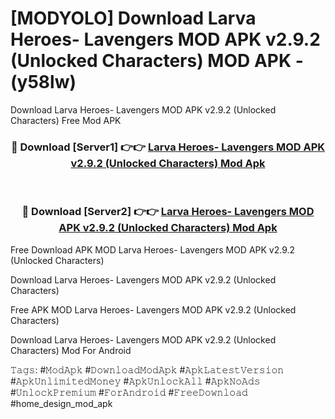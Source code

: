 # [MODYOLO] Download Larva Heroes- Lavengers MOD APK v2.9.2 (Unlocked Characters) MOD APK - (y58lw)
Download Larva Heroes- Lavengers MOD APK v2.9.2 (Unlocked Characters) Free Mod APK

<div align="center">
<h3>🔴 Download [Server1] 👉👉 <a href="https://apk-comot.site?title=Larva_Heroes-_Lavengers_MOD_APK_v2.9.2_(Unlocked_Characters)">Larva Heroes- Lavengers MOD APK v2.9.2 (Unlocked Characters) Mod Apk</a></h3><br>

<h3>🔴 Download [Server2] 👉👉 <a href="https://apk-comot.site?title=Larva_Heroes-_Lavengers_MOD_APK_v2.9.2_(Unlocked_Characters)">Larva Heroes- Lavengers MOD APK v2.9.2 (Unlocked Characters) Mod Apk</a></h3>
</div>


Free Download APK MOD Larva Heroes- Lavengers MOD APK v2.9.2 (Unlocked Characters)

Download Larva Heroes- Lavengers MOD APK v2.9.2 (Unlocked Characters) 

Free APK MOD Larva Heroes- Lavengers MOD APK v2.9.2 (Unlocked Characters) 

Download Larva Heroes- Lavengers MOD APK v2.9.2 (Unlocked Characters) Mod For Android

𝚃𝚊𝚐𝚜: #𝙼𝚘𝚍𝙰𝚙𝚔 #𝙳𝚘𝚠𝚗𝚕𝚘𝚊𝚍𝙼𝚘𝚍𝙰𝚙𝚔 #𝙰𝚙𝚔𝙻𝚊𝚝𝚎𝚜𝚝𝚅𝚎𝚛𝚜𝚒𝚘𝚗 #𝙰𝚙𝚔𝚄𝚗𝚕𝚒𝚖𝚒𝚝𝚎𝚍𝙼𝚘𝚗𝚎𝚢 #𝙰𝚙𝚔𝚄𝚗𝚕𝚘𝚌𝚔𝙰𝚕𝚕 #𝙰𝚙𝚔𝙽𝚘𝙰𝚍𝚜 #𝚄𝚗𝚕𝚘𝚌𝚔𝙿𝚛𝚎𝚖𝚒𝚞𝚖 #𝙵𝚘𝚛𝙰𝚗𝚍𝚛𝚘𝚒𝚍 #𝙵𝚛𝚎𝚎𝙳𝚘𝚠𝚗𝚕𝚘𝚊𝚍 #home_design_mod_apk